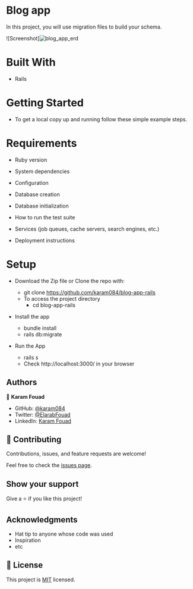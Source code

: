 # Blog app
In this project, you will use migration files to build your schema.

![Screenshot]![blog_app_erd](https://user-images.githubusercontent.com/77942746/200083069-3301ad52-d954-4c6b-a8f1-0209f78bcf1f.png)

# Built With
- Rails

# Getting Started
 - To get a local copy up and running follow these simple example steps.

 # Requirements
* Ruby version

* System dependencies

* Configuration

* Database creation

* Database initialization

* How to run the test suite

* Services (job queues, cache servers, search engines, etc.)

* Deployment instructions

 # Setup
 - Download the Zip file or Clone the repo with:
   - git clone https://github.com/karam084/blog-app-rails
   - To access the project directory
      - cd blog-app-rails

 - Install the app
    - bundle install
    - rails db:migrate

 - Run the App
    - rails s 
    - Check http://localhost:3000/ in your browser


## Authors

👤 **Karam Fouad**
- GitHub: [@karam084](https://github.com/karam084)
- Twitter: [@ElarabFouad](https://twitter.com/ElarabFouad)
- LinkedIn: [Karam Fouad](https://www.linkedin.com/in/karam-fouad-179830214/)

## 🤝 Contributing

Contributions, issues, and feature requests are welcome!

Feel free to check the [issues page](https://github.com/jaferIdrees/vet_clinic_db/issues).

## Show your support

Give a ⭐️ if you like this project!

## Acknowledgments

- Hat tip to anyone whose code was used
- Inspiration
- etc

## 📝 License

This project is [MIT](./MIT.md) licensed.
